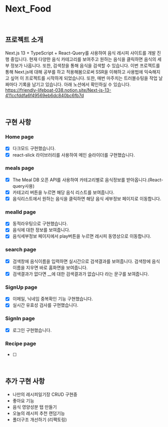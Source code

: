 # Next_Food



<br>

## 프로젝트 소개

Next.js 13 + TypeScript + React-Query를 사용하여 음식 레시피 사이트를 개발 진행 중입니다.
현재 다양한 음식 카테고리를 보여주고 원하는 음식을 클릭하면 음식의 세부 정보가 나옵니다. 또한, 검색창을 통해 음식을 검색할 수 있습니다.
이번 프로젝트를 통해 Next.js에 대해 공부를 하고 적용해봄으로써 SSR을 이해하고 사용법에 익숙해지고 싶어 이 프로젝트를 시작하게 되었습니다.
또한, 매번 마주치는 트러블슈팅을 작업 날짜마다 기록을 남기고 있습니다.
아래 노션에서 확인하실 수 있습니다.<br>
https://friendly-lifeboat-038.notion.site/Next-js-13-411ccfddfa6f49569eb6dc840bc6fb7d

<br>

## 구현 사항

### Home page

- [x] 다크모드 구현했습니다.
- [x] react-slick 라이브러리를 사용하여 메인 슬라이더를 구현했습니다.

### meals page

- [x] The Meal DB 오픈 API를 사용하여 카테고리별로 음식정보를 받아옵니다.(React-query사용)
- [x] 카테고리 버튼을 누르면 해당 음식 리스트를 보여줍니다.
- [x] 음식리스트에서 원하는 음식을 클릭하면 해당 음식 세부정보 페이지로 이동합니다.

### mealId page

- [x] 동적라우팅으로 구현했습니다.
- [x] 음식에 대한 정보를 보여줍니다.
- [x] 음식세부정보 페이지에서 play버튼을 누르면 레시피 동영상으로 이동합니다.

### search page

- [x] 검색창에 음식이름을 입력하면 실시간으로 검색결과를 보여줍니다. 검색창에 음식이름을 지우면 바로 홈화면을 보여줍니다.
- [x] 검색결과가 없다면 \_\_에 대한 검색결과가 없습니다 라는 문구를 보여줍니다.

### SignUp page

- [x] 이메일, 닉네임 중복확인 기능 구현했습니다.
- [x] 실시간 유효성 검사를 구현했습니다.

### SignIn page

- [x] 로그인 구현했습니다.

### Recipe page

- [ ]

<br>

## 추가 구현 사항

- 나만의 레시피일기장 CRUD 구현중
- 좋아요 기능
- 음식 영양성분 탭 만들기
- 오늘의 레시피 추천 랜덤기능
- 폴더구조 개선하기 (리팩토링)

<br>
